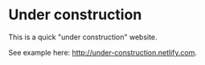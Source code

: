 # Under construction

This is a quick "under construction" website.

See example here: http://under-construction.netlify.com.
